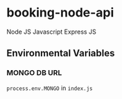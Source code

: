 # booking-node-api

Node JS
Javascript
Express JS

## Environmental Variables

### MONGO DB URL

`process.env.MONGO` in `index.js`